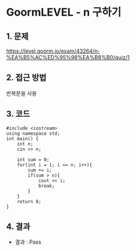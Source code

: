 # GoormLEVEL - n 구하기

## 1. 문제  
https://level.goorm.io/exam/43264/n-%EA%B5%AC%ED%95%98%EA%B8%B0/quiz/1
## 2. 접근 방법  
반복문을 사용
## 3. 코드  
```
#include <iostream>
using namespace std;
int main() {
	int n;
	cin >> n;
	
	int sum = 0;
	for(int i = 1; i <= n; i++){
		sum += i;
		if(sum > n){
			cout << i;
			break;
		}
	}
	return 0;
}
```
## 4. 결과
- 결과 : Pass
